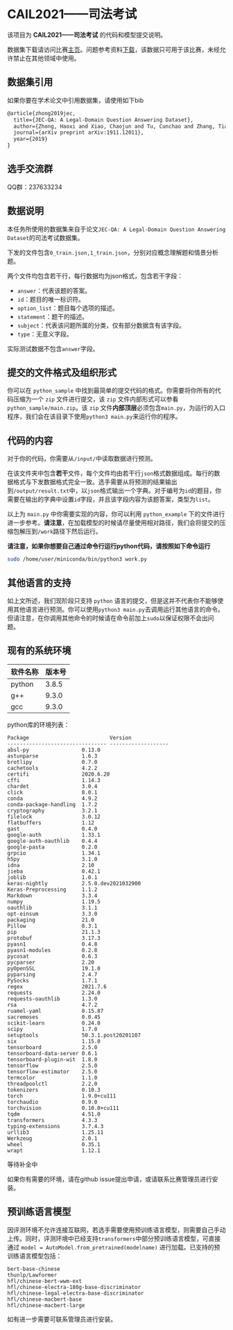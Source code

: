 # CAIL2021——司法考试

该项目为 **CAIL2021——司法考试** 的代码和模型提交说明。

数据集下载请访问比赛[主页](http://cail.cipsc.org.cn/)。问题参考资料[下载](https://data.thunlp.org/legal/jecqa_reference_book.zip)，该数据只可用于该比赛，未经允许禁止在其他领域中使用。

## 数据集引用

如果你要在学术论文中引用数据集，请使用如下bib

```tex
@article{zhong2019jec,
  title={JEC-QA: A Legal-Domain Question Answering Dataset},
  author={Zhong, Haoxi and Xiao, Chaojun and Tu, Cunchao and Zhang, Tianyang and Liu, Zhiyuan and Sun, Maosong},
  journal={arXiv preprint arXiv:1911.12011},
  year={2019}
}
```

## 选手交流群

QQ群：237633234

## 数据说明

本任务所使用的数据集来自于论文``JEC-QA: A Legal-Domain Question Answering Dataset``的司法考试数据集。

下发的文件包含``0_train.json,1_train.json``，分别对应概念理解题和情景分析题。

两个文件均包含若干行，每行数据均为json格式，包含若干字段：

- ``answer``：代表该题的答案。
- ``id``：题目的唯一标识符。
- ``option_list``：题目每个选项的描述。
- ``statement``：题干的描述。
- ``subject``：代表该问题所属的分类，仅有部分数据含有该字段。
- ``type``：无意义字段。

实际测试数据不包含``answer``字段。

## 提交的文件格式及组织形式

你可以在 ``python_sample`` 中找到最简单的提交代码的格式。你需要将你所有的代码压缩为一个 ``zip`` 文件进行提交，该 ``zip`` 文件内部形式可以参看 ``python_sample/main.zip``。该 ``zip`` 文件**内部顶层**必须包含``main.py``，为运行的入口程序，我们会在该目录下使用``python3 main.py``来运行你的程序。

## 代码的内容

对于你的代码，你需要从``/input/``中读取数据进行预测。

在该文件夹中包含**若干**文件，每个文件均由若干行``json``格式数据组成。每行的数据格式与下发数据格式完全一致。选手需要从将预测的结果输出到``/output/result.txt``中，以``json``格式输出一个字典。对于编号为``id``的题目，你需要在输出的字典中设置``id``字段，并且该字段内容为该题答案，类型为``list``。

以上为 ``main.py`` 中你需要实现的内容，你可以利用 ``python_example`` 下的文件进行进一步参考。**请注意**，在加载模型的时候请尽量使用相对路径，我们会将提交的压缩包解压到``/work``路径下然后运行。

**请注意，如果你想要自己通过命令行运行python代码，请按照如下命令运行**

```bash
sudo /home/user/miniconda/bin/python3 work.py
```

## 其他语言的支持

如上文所述，我们现阶段只支持 ``python`` 语言的提交，但是这并不代表你不能够使用其他语言进行预测。你可以使用``python3 main.py``去调用运行其他语言的命令。但请注意，在你调用其他命令的时候请在命令前加上``sudo``以保证权限不会出问题。

## 现有的系统环境

| 软件名称 | 版本号 |
| -------- | ------ |
| python   | 3.8.5  |
| g++      | 9.3.0  |
| gcc      | 9.3.0  |

python库的环境列表：

```
Package                          Version            
-------------------------------- -------------------
absl-py                 0.13.0
astunparse              1.6.3
brotlipy                0.7.0
cachetools              4.2.2
certifi                 2020.6.20
cffi                    1.14.3
chardet                 3.0.4
click                   8.0.1
conda                   4.9.2
conda-package-handling  1.7.2
cryptography            3.2.1
filelock                3.0.12
flatbuffers             1.12
gast                    0.4.0
google-auth             1.33.1
google-auth-oauthlib    0.4.4
google-pasta            0.2.0
grpcio                  1.34.1
h5py                    3.1.0
idna                    2.10
jieba                   0.42.1
joblib                  1.0.1
keras-nightly           2.5.0.dev2021032900
Keras-Preprocessing     1.1.2
Markdown                3.3.4
numpy                   1.19.5
oauthlib                3.1.1
opt-einsum              3.3.0
packaging               21.0
Pillow                  8.3.1
pip                     21.1.3
protobuf                3.17.3
pyasn1                  0.4.8
pyasn1-modules          0.2.8
pycosat                 0.6.3
pycparser               2.20
pyOpenSSL               19.1.0
pyparsing               2.4.7
PySocks                 1.7.1
regex                   2021.7.6
requests                2.24.0
requests-oauthlib       1.3.0
rsa                     4.7.2
ruamel-yaml             0.15.87
sacremoses              0.0.45
scikit-learn            0.24.0
scipy                   1.7.0
setuptools              50.3.1.post20201107
six                     1.15.0
tensorboard             2.5.0
tensorboard-data-server 0.6.1
tensorboard-plugin-wit  1.8.0
tensorflow              2.5.0
tensorflow-estimator    2.5.0
termcolor               1.1.0
threadpoolctl           2.2.0
tokenizers              0.10.3
torch                   1.9.0+cu111
torchaudio              0.9.0
torchvision             0.10.0+cu111
tqdm                    4.51.0
transformers            4.3.3
typing-extensions       3.7.4.3
urllib3                 1.25.11
Werkzeug                2.0.1
wheel                   0.35.1
wrapt                   1.12.1
```

等待补全中

如果你有需要的环境，请在github issue提出申请，或请联系比赛管理员进行安装。

## 预训练语言模型
因评测环境不允许连接互联网，若选手需要使用预训练语言模型，则需要自己手动上传。同时，评测环境中已经支持`transformers`中部分预训练语言模型，可直接通过 `model = AutoModel.from_pretrained(modelname)` 进行加载。已支持的预训练语言模型包括：
```
bert-base-chinese
thunlp/Lawformer
hfl/chinese-bert-wwm-ext
hfl/chinese-electra-180g-base-discriminator
hfl/chinese-legal-electra-base-discriminator
hfl/chinese-macbert-base
hfl/chinese-macbert-large
```
如有进一步需要可联系管理员进行安装。
